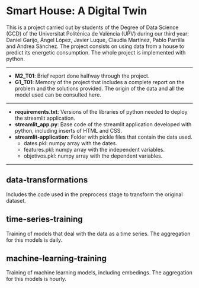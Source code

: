 # Smart House: A Digital Twin

This is a project carried out by students of the Degree of Data Science (GCD) of the Universitat Politènica de València (UPV) during our third year: Daniel Garijo, Ángel López, Javier Luque, Claudia Martínez, Pablo Parrilla and Andrea Sánchez.
The project consists on using data from a house to predict its energetic consumption. The whole project is implemented with python.

___

- **M2_T01**: Brief report done halfway through the project.
- **G1_T01**: Memory of the project that includes a complete report on the problem and the solutions provided. The origin of the data and all the model used can be consulted here.

---

- **requirements.txt**: Versions of the libraries of python needed to deploy the streamlit application.
- **streamlit_app.py**: Base code of the streamlit application developed with python, including inserts of HTML and CSS.
- **streamlit-application**: Folder with pickle files that contain the data used.
  - dates.pkl: numpy array with the dates.
  - features.pkl: numpy array with the independent variables.
  - objetivos.pkl: numpy array with the dependent variables.

---

## data-transformations

Includes the code used in the preprocess stage to transform the original dataset.

## time-series-training

Training of models that deal with the data as a time series. The aggregation for this models is daily.

## machine-learning-training

Training of machine learning models, including embedings. The aggregation for this models is hourly.

